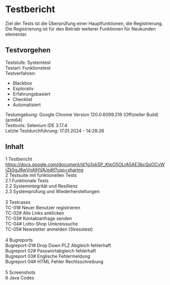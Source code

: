 # Testbericht
Ziel der Tests ist die Überprüfung einer Hauptfunktionen, die Registrierung. 
Die Registrierung ist für den Betrieb weiterer Funktionen für Neukunden elementar. 

## Testvorgehen

Teststufe: Systemtest  <br>
Testart: Funktionstest  <br>
Testverfahren:
- Blackbox <br>
- Explorativ<br>
- Erfahrungsbasiert<br>
- Checklist<br>
- Automatisiert <br>


Testumgebung: Google Chrome Version 120.0.6099.216 (Offizieller Build) (arm64) <br>
Testtools: Selenium IDE 3.17.4 <br> 
Letzte Testdurchführung: 17.01.2024 - 14:28:26
 <br> 
## Inhalt <br>
1 Testbericht <br> https://docs.google.com/document/d/1g3skSP_KtpO5OLrA5AE3bcQxOCvWrZk5gJ8wVnAlHVA/edit?usp=sharing <br>
2 Testsuite mit funktionellen Tests <br>
  2.1 Funktionale Tests <br>
  2.2 Systemintegrität und Resillienz <br>
  2.3 Systemprüfung und Wiederherstellungen <br>
   <br> 
3 Testcases  <br>
      TC-01# Neuer Benutzer registrieren <br>
      TC-02# Alle Links anklicken <br>
      TC-03# Kontaktanfrage senden <br>
      TC-04# Lotto-Shop Umkreissuche <br>
      TC-05# Newsletter anmelden (Stresstest) <br>
   <br> 
4 Bugreports <br>
       Bugreport-01#  Drop Down PLZ Abgleich fehlerhaft <br>
       Bugreport 02# Passwortabgleich fehlerhaft <br>
       Bugreport 03# Englische Fehlermeldung <br>
       Bugreport 04# HTML Fehler Rechtsschreibung<br><br>
5 Screenshots <br>
6 Java Codes <br>
